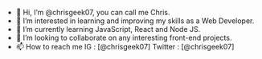 - 👋 Hi, I’m @chrisgeek07, you can call me Chris.
- 👀 I’m interested in learning and improving my skills as a Web Developer.
- 🌱 I’m currently learning JavaScript, React and Node JS.
- 💞️ I’m looking to collaborate on any interesting front-end projects.
- 📫 How to reach me IG : [@chrisgeek07] Twitter : [@chrisgeek07]

<!---
chrisgeek07/chrisgeek07 is a ✨ special ✨ repository because its `README.md` (this file) appears on your GitHub profile.
You can click the Preview link to take a look at your changes.
--->

